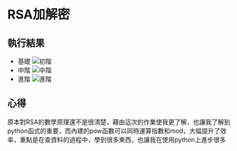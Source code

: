 # RSA加解密
## 執行結果
* 基礎
![初階](https://user-images.githubusercontent.com/121450121/209768108-bb748a8f-f26d-442c-8ae6-52b5c97451a9.png)
* 中階
![中階](https://user-images.githubusercontent.com/121450121/209768319-03c26f38-ad8c-441f-8462-e7f859006eef.png)
* 進階
![進階](https://user-images.githubusercontent.com/121450121/209768353-8c1b7e53-eb81-4f2f-8940-87bd2b5fee20.png)
## 心得
原本對RSA的數學原理還不是很清楚，藉由這次的作業使我更了解，也讓我了解到python函式的重要，⽽內建的pow函數可以同時運算指數和mod，⼤幅提升了效率，重點是在查資料的過程中，學到很多東⻄，也讓我在使⽤python上進步很多
